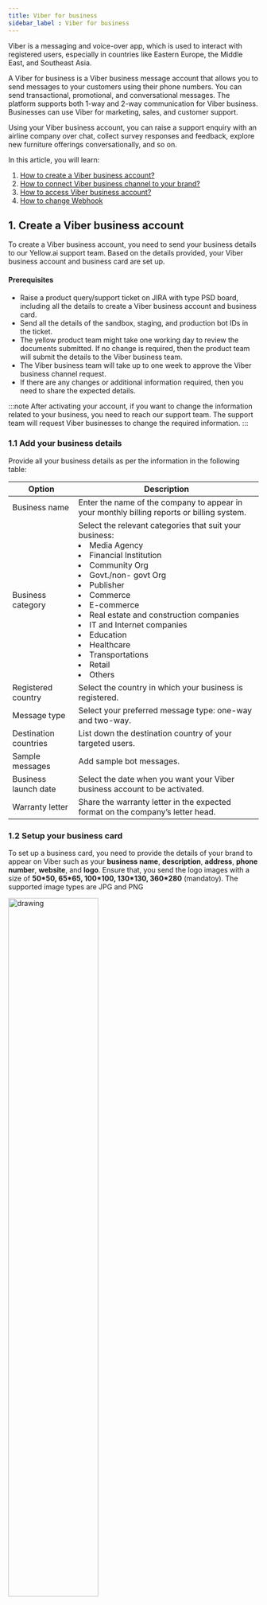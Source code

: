 ```yaml
---
title: Viber for business
sidebar_label : Viber for business
---
```


Viber is a messaging and voice-over app, which is used to interact with registered users, especially in countries like Eastern Europe, the Middle East, and Southeast Asia.

A Viber for business is a Viber business message account that allows you to send messages to your customers using their phone numbers. You can send transactional, promotional, and conversational messages. The platform supports both 1-way and 2-way communication for Viber business. Businesses can use Viber for marketing, sales, and customer support. 

Using your Viber business account, you can raise a support enquiry with an airline company over chat, collect survey responses and feedback, explore new furniture offerings conversationally, and so on.

In this article, you will learn:

1. [How to create a Viber business account?](#1-create-a-viber-business-account)
2. [How to connect Viber business channel to your brand?](#2-connect-viber-business-channel-to-your-brand)
3. [How to access Viber business account?](#3-to-access-viber-business-account)
4. [How to change Webhook](#4-change-of-webhooks)

## 1. Create a Viber business account

To create a Viber business account, you need to send your business details to our Yellow.ai support team. Based on the details provided, your Viber business account and business card are set up.

#### Prerequisites

* Raise a product query/support ticket on JIRA with type PSD board, including all the details to create a Viber business account and business card. 
* Send all the details of the sandbox, staging, and production bot IDs in the ticket.
* The yellow product team might take one working day to review the documents submitted. If no change is required, then the product team will submit the details to the Viber business team.
* The Viber business team will take up to one week to approve the Viber business channel request. 
* If there are any changes or additional information required, then you need to share the expected details.	

:::note
After activating your account, if you want to change the information related to your business, you need to reach our support team. The support team will request Viber businesses to change the required information.
:::

### 1.1 Add your business details

Provide all your business details as per the information in the following table:

Option| Description
-------- | ---------
Business name | Enter the name of the company to appear in your monthly billing reports or billing system. | 
| Business category | Select the relevant categories that suit your business: <li> Media Agency</li> <li>Financial Institution</li><li> Community Org</li><li>Govt./non- govt Org</li><li>Publisher </li><li> Commerce </li><li> E-commerce </li><li> Real estate and construction companies </li><li> IT and Internet companies </li><li> Education </li><li> Healthcare</li><li> Transportations </li><li> Retail </li><li> Others</li> |
| Registered country | Select the country in which your business is registered. |
| Message type | Select your preferred message type: one-way and two-way. | 
| Destination countries | List down the destination country of your targeted users. | 
|Sample messages | Add sample bot messages. | 
| Business launch date | Select the date when you want your Viber business account to be activated. |
| Warranty letter | Share the warranty letter in the expected format on the company’s letter head. | 
		

### 1.2 Setup your business card

To set up a business card, you need to provide the details of your brand to appear on Viber such as your **business name**, **description**, **address**, **phone number**, **website**, and **logo**. Ensure that, you send the logo images with a size of **50\*50, 65\*65, 100\*100, 130\*130, 360*280** (mandatoy). The supported image types are JPG and PNG

<img src="https://i.imgur.com/sWcCeCf.png" alt="drawing" width="60%"/>

After creating an official Viber business account, a unique business Id or service Id is created for your brand. You need to use these details while connecting your brand to Viber business channel.		
		
## 2. Connect Viber business channel to your brand

To connect Viber's business channel to your brand, you need to follow these steps:

1. Log on to https://cloud.yellow.ai and navigate to **Overview > Channels > Messaging > Viber for business**.

   ![](https://i.imgur.com/SzLGIr3.png)

2. Enter **Viber business service ID** and **Message TTL**, which are generated after creating an account, and click **Save**.

   ![](https://i.imgur.com/1u5fmt6.png)
	
3. Now, your Viber business has connected successfully, and you can test your bot.	
	
## 3. To access Viber business account
	
To access your Viber business account, follow these steps:
	
1. Ensure that Viber app is installed on your phone.
2. Replace <<service_ID>> with your account service ID in the generic URL format, viber://chat?service=<<service_ID>>. For example, viber://chat?service=12345
3. Click on the link to navigate to the Viber business account in the app.
	
## 4. Change of Webhooks
	
While switching from a development to Production environment (in case of 2-tier platform) and from Sandbox -> Staging -> Production (in case of 3 tier), it is important to change the Webhook. In order to change the Webhook, you need to raise a ticket to the yellow product team with Viber business service ID and bot ID details.